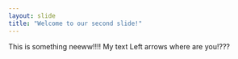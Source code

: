 ```yaml
---
layout: slide
title: "Welcome to our second slide!"
---
```


This is something neeww!!!!
My text
Left arrows where are you!???
